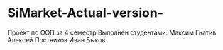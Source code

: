 # SiMarket-Actual-version-
Проект по ООП за 4 семестр
Выполнен студентами:
Максим Гнатив
Алексей Постников
Иван Быков
